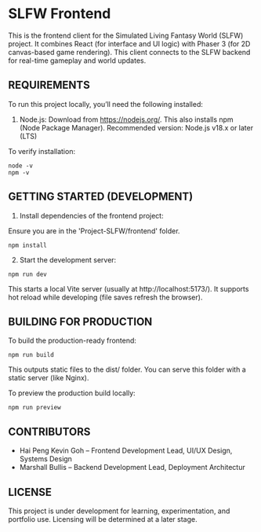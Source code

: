 # SLFW Frontend

This is the frontend client for the Simulated Living Fantasy World (SLFW) project. It combines React (for interface and UI logic) with Phaser 3 (for 2D canvas-based game rendering). This client connects to the SLFW backend for real-time gameplay and world updates.

## REQUIREMENTS

To run this project locally, you’ll need the following installed:

1. Node.js:
   Download from https://nodejs.org/. This also installs npm (Node Package Manager).
   Recommended version: Node.js v18.x or later (LTS)

To verify installation:

```
node -v
npm -v
```

## GETTING STARTED (DEVELOPMENT)

1. Install dependencies of the frontend project:

Ensure you are in the 'Project-SLFW/frontend' folder.

```
npm install
```

2. Start the development server:

```
npm run dev
```

This starts a local Vite server (usually at http://localhost:5173/). It supports hot reload while developing (file saves refresh the browser).

## BUILDING FOR PRODUCTION

To build the production-ready frontend:

```
npm run build
```

This outputs static files to the dist/ folder. You can serve this folder with a static server (like Nginx).

To preview the production build locally:

```
npm run preview
```

## CONTRIBUTORS

- Hai Peng Kevin Goh – Frontend Development Lead, UI/UX Design, Systems Design
- Marshall Bullis – Backend Development Lead, Deployment Architectur

## LICENSE

This project is under development for learning, experimentation, and portfolio use. Licensing will be determined at a later stage.
